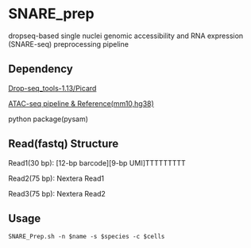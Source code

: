# SNARE_prep
dropseq-based single nuclei genomic accessibility and RNA expression (SNARE-seq) preprocessing pipeline

## Dependency
[Drop-seq_tools-1.13/Picard](https://github.com/broadinstitute/Drop-seq/releases)

[ATAC-seq pipeline & Reference(mm10,hg38)](https://github.com/kundajelab/atac_dnase_pipelines#pipeline)

python package(pysam)

## Read(fastq) Structure 
Read1(30 bp): [12-bp barcode][9-bp UMI]TTTTTTTTT

Read2(75 bp): Nextera Read1

Read3(75 bp): Nextera Read2

##  Usage
`SNARE_Prep.sh -n $name -s $species -c $cells`
